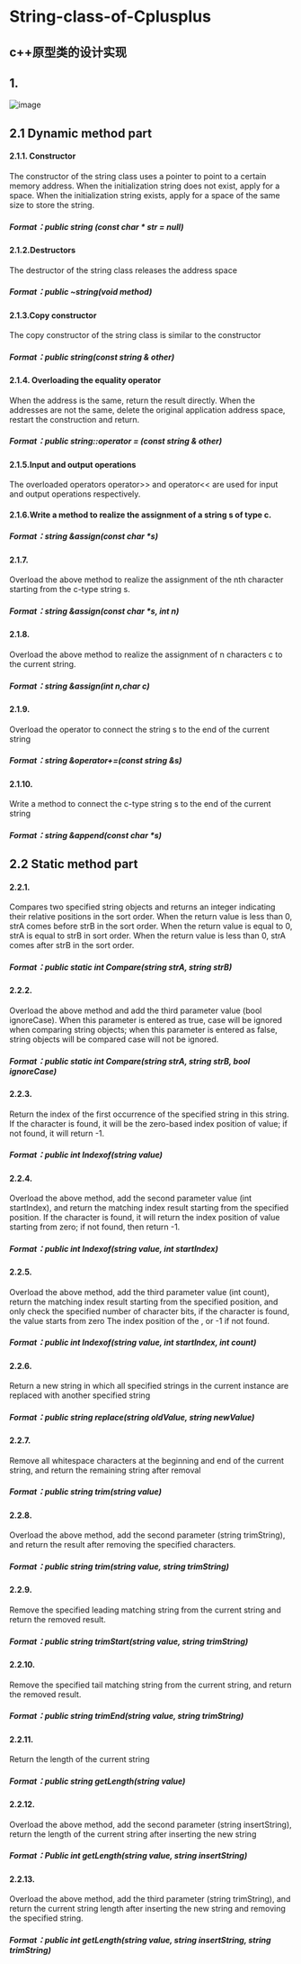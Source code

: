 # String-class-of-Cplusplus
## c++原型类的设计实现

## 1.
![image](https://user-images.githubusercontent.com/50736666/119653428-e5b2d000-be59-11eb-98d6-8a3e0e13db34.png)

## 2.1 Dynamic method part
#### 2.1.1. Constructor
The constructor of the string class uses a pointer to point to a certain memory address. When the initialization string does not exist, apply for a space. When the initialization string exists, apply for a space of the same size to store the string.
##### Format：public string (const char * str = null)
#### 2.1.2.Destructors
The destructor of the string class releases the address space
##### Format：public ~string(void method)
#### 2.1.3.Copy constructor
The copy constructor of the string class is similar to the constructor
##### Format：public string(const string & other)
#### 2.1.4. Overloading the equality operator
When the address is the same, return the result directly. When the addresses are not the same, delete the original application address space, restart the construction and return.
##### Format：public string::operator = (const string & other)
#### 2.1.5.Input and output operations
The overloaded operators operator>> and operator<< are used for input and output operations respectively.
#### 2.1.6.Write a method to realize the assignment of a string s of type c.
##### Format：string &assign(const char *s)
#### 2.1.7. 
Overload the above method to realize the assignment of the nth character starting from the c-type string s.
##### Format：string &assign(const char *s, int n)
#### 2.1.8. 
Overload the above method to realize the assignment of n characters c to the current string.
##### Format：string &assign(int n,char c)
#### 2.1.9. 
Overload the operator to connect the string s to the end of the current string
##### Format：string &operator+=(const string &s)
#### 2.1.10. 
Write a method to connect the c-type string s to the end of the current string
##### Format：string &append(const char *s)



## 2.2 Static method part
#### 2.2.1. 
Compares two specified string objects and returns an integer indicating their relative positions in the sort order.
When the return value is less than 0, strA comes before strB in the sort order. When the return value is equal to 0, strA is equal to strB in sort order. When the return value is less than 0, strA comes after strB in the sort order.
##### Format：public static int Compare(string strA, string strB)
#### 2.2.2. 
Overload the above method and add the third parameter value (bool ignoreCase). When this parameter is entered as true, case will be ignored when comparing string objects; when this parameter is entered as false, string objects will be compared case will not be ignored.
##### Format：public static int Compare(string strA, string strB, bool ignoreCase)
#### 2.2.3. 
Return the index of the first occurrence of the specified string in this string. If the character is found, it will be the zero-based index position of value; if not found, it will return -1.
##### Format：public int Indexof(string value)
#### 2.2.4. 
Overload the above method, add the second parameter value (int startIndex), and return the matching index result starting from the specified position. If the character is found, it will return the index position of value starting from zero; if not found, then return -1.
##### Format：public int Indexof(string value, int startIndex)
#### 2.2.5. 
Overload the above method, add the third parameter value (int count), return the matching index result starting from the specified position, and only check the specified number of character bits, if the character is found, the value starts from zero The index position of the , or -1 if not found.
##### Format：public int Indexof(string value, int startIndex, int count)
#### 2.2.6. 
Return a new string in which all specified strings in the current instance are replaced with another specified string
##### Format：public string replace(string oldValue, string newValue)
#### 2.2.7. 
Remove all whitespace characters at the beginning and end of the current string, and return the remaining string after removal
##### Format：public string trim(string value)
#### 2.2.8. 
Overload the above method, add the second parameter (string trimString), and return the result after removing the specified characters.
##### Format：public string trim(string value, string trimString)
#### 2.2.9. 
Remove the specified leading matching string from the current string and return the removed result.
##### Format：public string trimStart(string value, string trimString)
#### 2.2.10. 
Remove the specified tail matching string from the current string, and return the removed result.
##### Format：public string trimEnd(string value, string trimString)
#### 2.2.11. 
Return the length of the current string
##### Format：public string getLength(string value)
#### 2.2.12. 
Overload the above method, add the second parameter (string insertString), return the length of the current string after inserting the new string
##### Format：Public int getLength(string value, string insertString)
#### 2.2.13. 
Overload the above method, add the third parameter (string trimString), and return the current string length after inserting the new string and removing the specified string.
##### Format：public int getLength(string value, string insertString, string trimString)
